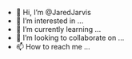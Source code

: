 - 👋 Hi, I’m @JaredJarvis
- 👀 I’m interested in ...
- 🌱 I’m currently learning ...
- 💞️ I’m looking to collaborate on ...
- 📫 How to reach me ...

<!---
JaredJarvis/JaredJarvis is a ✨ special ✨ repository because its `README.md` (this file) appears on your GitHub profile.
You can click the Preview link to take a look at your changes.
--->
